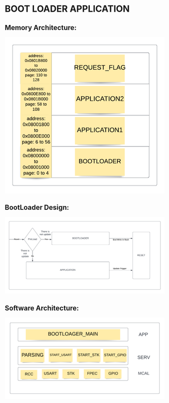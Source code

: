 # BOOT LOADER APPLICATION 

## Memory Architecture:
<p align="center">
  <img width="650" src="Images/MEM_Arc.png ">
</p>


## BootLoader Design:
<p align="center">
  <img width="650" src="Images/BOOT_Design.png ">
</p>


## Software Architecture:
<p align="center">
  <img width="650" src="Images/SW_Arc.png ">
</p>
